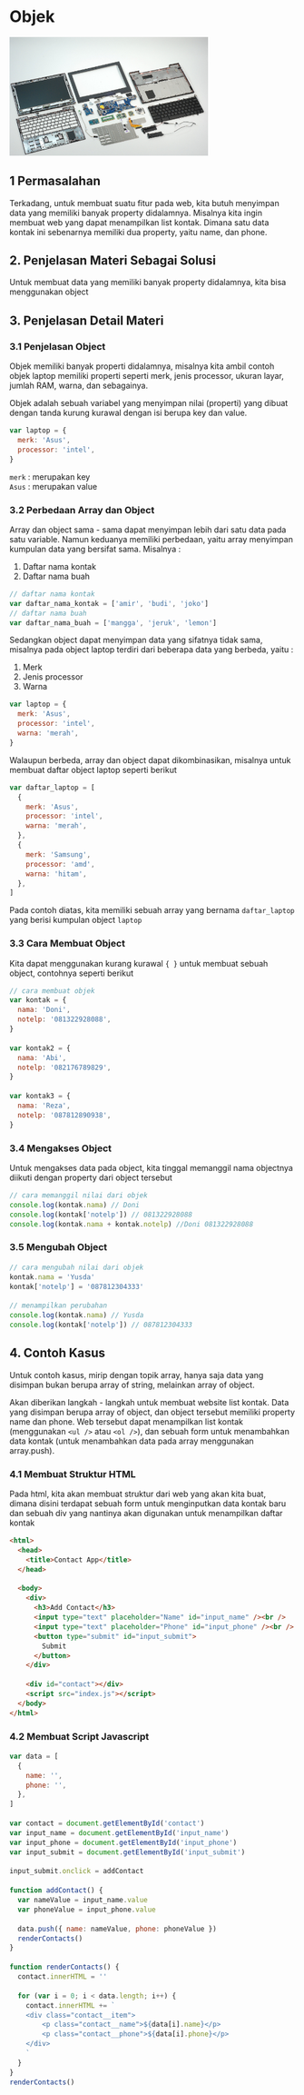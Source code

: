 # Objek

<img src="./objek.jpg" width="350" />

## 1 Permasalahan

Terkadang, untuk membuat suatu fitur pada web, kita butuh menyimpan data yang memiliki banyak property didalamnya. Misalnya kita ingin membuat web yang dapat menampilkan list kontak. Dimana satu data kontak ini sebenarnya memiliki dua property, yaitu name, dan phone.

## 2. Penjelasan Materi Sebagai Solusi

Untuk membuat data yang memiliki banyak property didalamnya, kita bisa menggunakan object

## 3. Penjelasan Detail Materi

### 3.1 Penjelasan Object

Objek memiliki banyak properti didalamnya, misalnya kita ambil contoh objek laptop memiliki properti seperti merk, jenis processor, ukuran layar, jumlah RAM, warna, dan sebagainya.

Objek adalah sebuah variabel yang menyimpan nilai (properti) yang dibuat dengan tanda kurung kurawal dengan isi berupa key dan value.

```javascript
var laptop = {
  merk: 'Asus',
  processor: 'intel',
}
```

`merk` : merupakan key  
`Asus` : merupakan value

### 3.2 Perbedaan Array dan Object

Array dan object sama - sama dapat menyimpan lebih dari satu data pada satu variable. Namun keduanya memiliki perbedaan, yaitu array menyimpan kumpulan data yang bersifat sama. Misalnya :

1. Daftar nama kontak
2. Daftar nama buah

```javascript
// daftar nama kontak
var daftar_nama_kontak = ['amir', 'budi', 'joko']
// daftar nama buah
var daftar_nama_buah = ['mangga', 'jeruk', 'lemon']
```

Sedangkan object dapat menyimpan data yang sifatnya tidak sama, misalnya pada object laptop terdiri dari beberapa data yang berbeda, yaitu :

1. Merk
2. Jenis processor
3. Warna

```javascript
var laptop = {
  merk: 'Asus',
  processor: 'intel',
  warna: 'merah',
}
```

Walaupun berbeda, array dan object dapat dikombinasikan, misalnya untuk membuat daftar object laptop seperti berikut

```javascript
var daftar_laptop = [
  {
    merk: 'Asus',
    processor: 'intel',
    warna: 'merah',
  },
  {
    merk: 'Samsung',
    processor: 'amd',
    warna: 'hitam',
  },
]
```

Pada contoh diatas, kita memiliki sebuah array yang bernama `daftar_laptop` yang berisi kumpulan object `laptop`

### 3.3 Cara Membuat Object

Kita dapat menggunakan kurang kurawal `{ }` untuk membuat sebuah object, contohnya seperti berikut

```javascript
// cara membuat objek
var kontak = {
  nama: 'Doni',
  notelp: '081322928088',
}

var kontak2 = {
  nama: 'Abi',
  notelp: '082176789829',
}

var kontak3 = {
  nama: 'Reza',
  notelp: '087812890938',
}
```

### 3.4 Mengakses Object

Untuk mengakses data pada object, kita tinggal memanggil nama objectnya diikuti dengan property dari object tersebut

```javascript
// cara memanggil nilai dari objek
console.log(kontak.nama) // Doni
console.log(kontak['notelp']) // 081322928088
console.log(kontak.nama + kontak.notelp) //Doni 081322928088
```

### 3.5 Mengubah Object

```javascript
// cara mengubah nilai dari objek
kontak.nama = 'Yusda'
kontak['notelp'] = '087812304333'

// menampilkan perubahan
console.log(kontak.nama) // Yusda
console.log(kontak['notelp']) // 087812304333
```

## 4. Contoh Kasus

Untuk contoh kasus, mirip dengan topik array, hanya saja data yang disimpan bukan berupa array of string, melainkan array of object.

Akan diberikan langkah - langkah untuk membuat website list kontak. Data yang disimpan berupa array of object, dan object tersebut memiliki property name dan phone. Web tersebut dapat menampilkan list kontak (menggunakan `<ul />` atau `<ol />`), dan sebuah form untuk menambahkan data kontak (untuk menambahkan data pada array menggunakan array.push).

### 4.1 Membuat Struktur HTML

Pada html, kita akan membuat struktur dari web yang akan kita buat, dimana disini terdapat sebuah form untuk menginputkan data kontak baru dan sebuah div yang nantinya akan digunakan untuk menampilkan daftar kontak

```html
<html>
  <head>
    <title>Contact App</title>
  </head>

  <body>
    <div>
      <h3>Add Contact</h3>
      <input type="text" placeholder="Name" id="input_name" /><br />
      <input type="text" placeholder="Phone" id="input_phone" /><br />
      <button type="submit" id="input_submit">
        Submit
      </button>
    </div>

    <div id="contact"></div>
    <script src="index.js"></script>
  </body>
</html>
```

### 4.2 Membuat Script Javascript

```javascript
var data = [
  {
    name: '',
    phone: '',
  },
]

var contact = document.getElementById('contact')
var input_name = document.getElementById('input_name')
var input_phone = document.getElementById('input_phone')
var input_submit = document.getElementById('input_submit')

input_submit.onclick = addContact

function addContact() {
  var nameValue = input_name.value
  var phoneValue = input_phone.value

  data.push({ name: nameValue, phone: phoneValue })
  renderContacts()
}

function renderContacts() {
  contact.innerHTML = ''

  for (var i = 0; i < data.length; i++) {
    contact.innerHTML += `
    <div class="contact__item">
        <p class="contact__name">${data[i].name}</p>
        <p class="contact__phone">${data[i].phone}</p>
    </div>
    `
  }
}
renderContacts()
```
